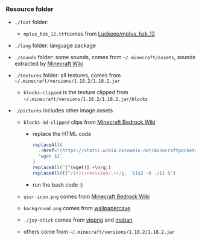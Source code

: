 ### Resource folder

- `./font` folder:

  - `mplus_hzk_12.ttf`comes from [Luckeee/mplus_hzk_12](https://github.com/Luckeee/mplus_hzk_12)

- `./lang` folder: language package

- `./sounds` folder: some sounds, comes from `~/.minecraft/assets`, sounds extracted by [Minecraft Wiki](https://minecraft.fandom.com/wiki/Tutorials/Sound_directory)

- `./textures` folder: all textures, comes from `~/.minecraft/versions/1.18.2/1.18.2.jar`

  - `blocks-clipped` is the texture clipped from `~/.minecraft/versions/1.18.2/1.18.2.jar/blocks`

- `./pictures` includes other image assets

  - `blocks-3d-clipped` clips from [Minecraft Bedrock Wiki](https://minecraftbedrock-archive.fandom.com/wiki/Blocks)

    - replace the HTML code

      ```js
      replaceAll(
        .+href="(https://static.wikia.nocookie.net/minecraftpocketedition/.+/revision/latest\?cb=.+)"/g,
        'wget $1'
      )
      replaceAll(^[^(wget)].+\n/g,)
      replaceAll(([^/]+)(/revision/.+)/g, '$1$2 -O ./$1 &')
      ```

    - run the bash code :)

  - `user-icon.png` comes from [Minecraft Bedrock Wiki](https://www.gamergeeks.net/apps/minecraft/web-developer-tools/css-blocks-and-entities/icons-minecraft-0.4.png)

  - `background.png` comes from [wallpapercave](https://wallpapercave.com/w/wp9172734)

  - `./joy-stick` comes from [vippng](https://www.vippng.com/png/full/124-1244749_ps4-controller-png.png) and [maban](http://console.maban.co.uk/device/xboxone/diagram-xboxone-controller.png)

  - others come from `~/.minecraft/versions/1.18.2/1.18.2.jar`
